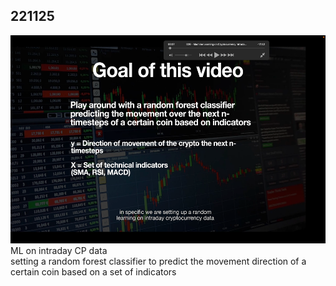 ## 221125

<img src='./img/2022-11-30-10-04-53.png' height=333px></img>  
ML on intraday CP data  
setting a random forest classifier to predict the movement direction of a certain coin based on a set of indicators
